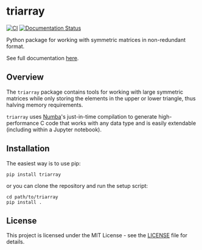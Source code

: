 # triarray

[![CI](https://github.com/jlumpe/triarray/actions/workflows/ci.yml/badge.svg)](https://github.com/jlumpe/triarray/actions/workflows/ci.yml)
[![Documentation Status](https://readthedocs.org/projects/triarray/badge/?version=latest)](https://triarray.readthedocs.io/en/latest/?badge=latest)


Python package for working with symmetric matrices in non-redundant format.

See full documentation [here](http://triarray.readthedocs.io/en/latest/).


## Overview

The `triarray` package contains tools for working with large symmetric matrices while only storing the elements in the upper or lower triangle, thus halving memory requirements.

`triarray` uses [Numba](http://numba.pydata.org/)'s just-in-time compilation to generate high-performance C code that works with any data type and is easily extendable (including within a Jupyter notebook).


## Installation

The easiest way is to use pip:

    pip install triarray
    
or you can clone the repository and run the setup script:

    cd path/to/triarray
    pip install .


## License

This project is licensed under the MIT License - see the [LICENSE](LICENSE) file for details.
